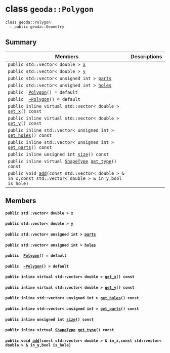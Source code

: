 # class `geoda::Polygon` 

```
class geoda::Polygon
  : public geoda::Geometry
```  

## Summary

 Members                        | Descriptions                                
--------------------------------|---------------------------------------------
`public std::vector< double > `[`x`](#classgeoda_1_1_polygon_1a7bc8e19f027aa85e2cacc61160e00d54) | 
`public std::vector< double > `[`y`](#classgeoda_1_1_polygon_1a24f40e5d9644fc29fcaa4641c0a2f104) | 
`public std::vector< unsigned int > `[`parts`](#classgeoda_1_1_polygon_1a60e43dbb6f5dcd6b59b6457a0c9e1192) | 
`public std::vector< unsigned int > `[`holes`](#classgeoda_1_1_polygon_1a99cd64c0195a24310bee2fcbc45f4737) | 
`public  `[`Polygon`](#classgeoda_1_1_polygon_1aacbd99518a96030cd817c22c44898aed)`() = default` | 
`public  `[`~Polygon`](#classgeoda_1_1_polygon_1a6b721e761168746e762cee063c3322e3)`() = default` | 
`public inline virtual std::vector< double > `[`get_x`](#classgeoda_1_1_polygon_1a834416db9604b0b0e68c2f0f2115f946)`() const` | 
`public inline virtual std::vector< double > `[`get_y`](#classgeoda_1_1_polygon_1a3233ccee222d9f264b663324186deec7)`() const` | 
`public inline std::vector< unsigned int > `[`get_holes`](#classgeoda_1_1_polygon_1a4bd1b96a89baf505d5911c57069a19a9)`() const` | 
`public inline std::vector< unsigned int > `[`get_parts`](#classgeoda_1_1_polygon_1a51d288c60ee17446e88a251e9913b157)`() const` | 
`public inline unsigned int `[`size`](#classgeoda_1_1_polygon_1a26c5630e27ab7dac13f6fad7fcdcacb7)`() const` | 
`public inline virtual `[`ShapeType`](./cpp/api-ShapeType.md#namespacegeoda_1a20fd16562e89848c50247b0d9c865348)` `[`get_type`](#classgeoda_1_1_polygon_1acd02d276a1714dd6cb523da5d1a76930)`() const` | 
`public void `[`add`](#classgeoda_1_1_polygon_1ace55962432d0f5981611960b174467b6)`(const std::vector< double > & in_x,const std::vector< double > & in_y,bool is_hole)` | 

## Members

#### `public std::vector< double > `[`x`](#classgeoda_1_1_polygon_1a7bc8e19f027aa85e2cacc61160e00d54) 

#### `public std::vector< double > `[`y`](#classgeoda_1_1_polygon_1a24f40e5d9644fc29fcaa4641c0a2f104) 

#### `public std::vector< unsigned int > `[`parts`](#classgeoda_1_1_polygon_1a60e43dbb6f5dcd6b59b6457a0c9e1192) 

#### `public std::vector< unsigned int > `[`holes`](#classgeoda_1_1_polygon_1a99cd64c0195a24310bee2fcbc45f4737) 

#### `public  `[`Polygon`](#classgeoda_1_1_polygon_1aacbd99518a96030cd817c22c44898aed)`() = default` 

#### `public  `[`~Polygon`](#classgeoda_1_1_polygon_1a6b721e761168746e762cee063c3322e3)`() = default` 

#### `public inline virtual std::vector< double > `[`get_x`](#classgeoda_1_1_polygon_1a834416db9604b0b0e68c2f0f2115f946)`() const` 

#### `public inline virtual std::vector< double > `[`get_y`](#classgeoda_1_1_polygon_1a3233ccee222d9f264b663324186deec7)`() const` 

#### `public inline std::vector< unsigned int > `[`get_holes`](#classgeoda_1_1_polygon_1a4bd1b96a89baf505d5911c57069a19a9)`() const` 

#### `public inline std::vector< unsigned int > `[`get_parts`](#classgeoda_1_1_polygon_1a51d288c60ee17446e88a251e9913b157)`() const` 

#### `public inline unsigned int `[`size`](#classgeoda_1_1_polygon_1a26c5630e27ab7dac13f6fad7fcdcacb7)`() const` 

#### `public inline virtual `[`ShapeType`](./cpp/api-ShapeType.md#namespacegeoda_1a20fd16562e89848c50247b0d9c865348)` `[`get_type`](#classgeoda_1_1_polygon_1acd02d276a1714dd6cb523da5d1a76930)`() const` 

#### `public void `[`add`](#classgeoda_1_1_polygon_1ace55962432d0f5981611960b174467b6)`(const std::vector< double > & in_x,const std::vector< double > & in_y,bool is_hole)` 

